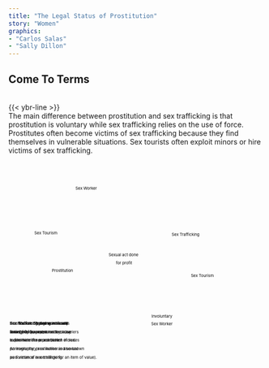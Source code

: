 ```yaml
---
title: "The Legal Status of Prostitution"
story: "Women"
graphics:
- "Carlos Salas"
- "Sally Dillon"
---
```

<section class="interactive">
  <div id="womenSlider2">
    <h2 class="interactive__title">Come To Terms</h2><br />
    {{< ybr-line >}}
    <div class="interactive__intro">The main difference between prostitution and sex trafficking is that prostitution is
      voluntary while sex trafficking relies on the use of force. Prostitutes often become victims of sex trafficking
      because they find themselves in vulnerable situations. Sex tourists often exploit minors or hire victims of sex
      trafficking.</div>
    <svg class="venn-diagram" width="90%" height="80vh" style="max-height:700px" viewBox="-5 -5 819 730" fill="none"
      xmlns="http://www.w3.org/2000/svg">
      <circle class="vd-circle vd-big vd-yellow vd-prostitution" onclick="showDef('prostitution-def')" cx="262.5"
        cy="262.5" r="262.5" fill-opacity="0.5" />
      <circle class="vd-circle vd-big vd-blue vd-sex-trafficking" onclick="showDef('sex-trafficking-def')" cx="551.5"
        cy="433.5" r="262.5" fill-opacity="0.5" />
      <circle class="vd-circle vd-small vd-yellow vd-sex-tourism1" onclick="showDef('sex-tourism-def')" cx="128"
        cy="272" r="75" />
      <circle class="vd-circle vd-small vd-yellow vd-sex-worker1" onclick="showDef('sex-worker-def')" cx="272" cy="114"
        r="75" />
      <circle class="vd-circle vd-small vd-blue vd-sex-tourism2" onclick="showDef('sex-tourism-def')" cx="686" cy="424"
        r="75" />
      <circle class="vd-circle vd-small vd-blue vd-sex-worker2" onclick="showDef('sex-worker-def')" cx="542" cy="582"
        r="75" />
      <text class="vdt-heading vdt-black vdt-prostitution" x="187.5" y="412.5" fill="black"
        text-anchor="middle">Prostitution</text>
      <text class="vdt-heading vdt-white vdt-sex-trafficking" x="626.5" y="283.5" fill="black" text-anchor="middle">Sex
        Trafficking</text>
      <text class="vdt-heading vdt-middle vdt-white" x="407" y="355.5" fill="black" text-anchor="middle">Sexual act done
        <tspan x="407" y="385.5">for profit</tspan></text>
      <text class="vdt-subheading vdt-black vdt-sex-tourism1" x="128" y="278" fill="black" text-anchor="middle">Sex
        Tourism</text>
      <text class="vdt-subheading vdt-black vdt-sex-worker1" x="272" y="120" fill="black" text-anchor="middle">Sex
        Worker</text>
      <text class="vdt-subheading vdt-white vdt-sex-tourism2" x="686" y="430" fill="black" text-anchor="middle">Sex
        Tourism</text>
      <text class="vdt-subheading vdt-white vdt-sex-worker2" x="542" y="575" fill="black"
        text-anchor="middle">Involuntary<tspan x="542" y="601" text-anchor="middle">Sex Worker</tspan></text>
      <text class="vdt-def" id="prostitution-def" x="0" y="600" fill="black">
        <tspan class="vdt-term">Prostitution:</tspan> Engaging in sexual <tspan x="0" y="630">activity for payment.
        </tspan>
      </text>
      <text class="vdt-def" id="sex-trafficking-def" x="0" y="600" fill="black">
        <tspan class="vdt-term">Sex Trafficking:</tspan> Someone uses <tspan x="0" y="630">force, fraud or coercion to
          cause</tspan>
        <tspan x="0" y="660">a commercial sex act (which includes</tspan>
        <tspan x="0" y="690">pornography, prostitution and sexual</tspan>
        <tspan x="0" y="720">performance in exchange for an item of value).</tspan>
      </text>
      <text class="vdt-def" id="sex-tourism-def" x="0" y="600" fill="black">
        <tspan class="vdt-term">Sex Tourism:</tspan> Travel specifically <tspan x="0" y="630">arranged for, or planned
          by, travelers</tspan>
        <tspan x="0" y="660">to facilitate the procurement of sex.</tspan>
      </text>
      <text class="vdt-def" id="sex-worker-def" x="0" y="600" fill="black">
        <tspan class="vdt-term">Sex Worker:</tspan> Someone who sells <tspan x="0" y="630">their body for sex; a
          modern-day</tspan>
        <tspan x="0" y="660">euphemism for a prostitute.</tspan>
        <tspan x="0" y="690">An involuntary sex worker is also known</tspan>
        <tspan x="0" y="720">as a victim of sex trafficking.</tspan>
      </text>
      <script type="text/javascript">
        < ![CDATA[
          function showDef(id) {
            let allDefs = document.getElementsByClassName('vdt-def');
            for (let i = 0; i < allDefs.length; i++) {
              allDefs[i].style.opacity = 0;
            };
            let def = document.getElementById(id);
            def.style.opacity = 1;
          }
        ]] >
      </script>
    </svg>
  </div>
</section>